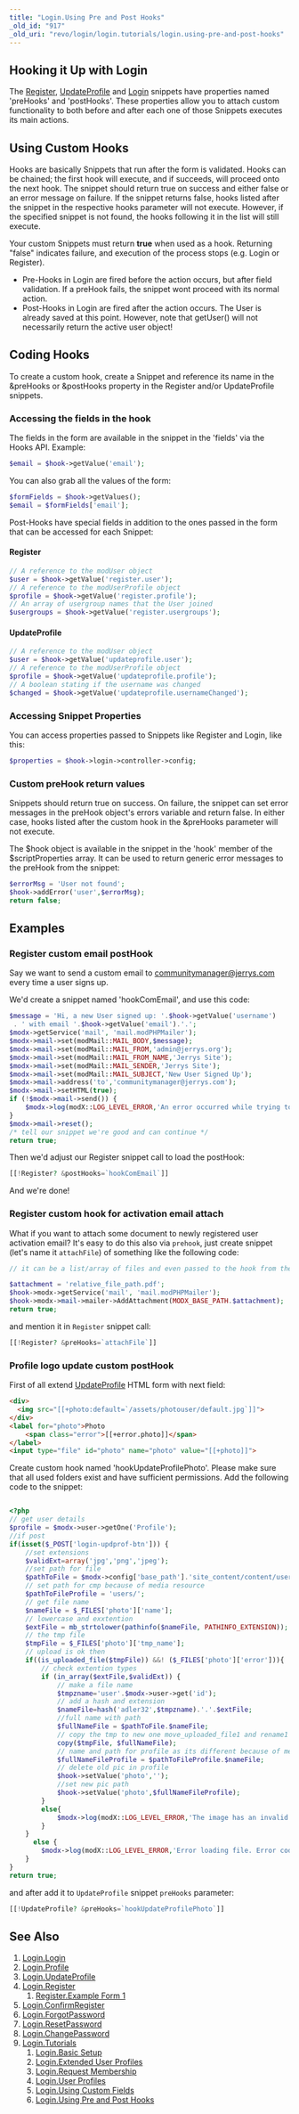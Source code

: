 ```yaml
---
title: "Login.Using Pre and Post Hooks"
_old_id: "917"
_old_uri: "revo/login/login.tutorials/login.using-pre-and-post-hooks"
---
```


## Hooking it Up with Login

The [Register](extras/login/login.register "Login.Register"), [UpdateProfile](extras/login/login.updateprofile "Login.UpdateProfile") and [Login](extras/login/login "Login.Login") snippets have properties named 'preHooks' and 'postHooks'. These properties allow you to attach custom functionality to both before and after each one of those Snippets executes its main actions.

## Using Custom Hooks

Hooks are basically Snippets that run after the form is validated. Hooks can be chained; the first hook will execute, and if succeeds, will proceed onto the next hook. The snippet should return true on success and either false or an error message on failure. If the snippet returns false, hooks listed after the snippet in the respective hooks parameter will not execute. However, if the specified snippet is not found, the hooks following it in the list will still execute.

Your custom Snippets must return **true** when used as a hook. Returning "false" indicates failure, and execution of the process stops (e.g. Login or Register).

- Pre-Hooks in Login are fired before the action occurs, but after field validation. If a preHook fails, the snippet wont proceed with its normal action.
- Post-Hooks in Login are fired after the action occurs. The User is already saved at this point. However, note that getUser() will not necessarily return the active user object!

## Coding Hooks

To create a custom hook, create a Snippet and reference its name in the &preHooks or &postHooks property in the Register and/or UpdateProfile snippets.

### Accessing the fields in the hook

The fields in the form are available in the snippet in the 'fields' via the Hooks API. Example:

``` php
$email = $hook->getValue('email');
```

You can also grab all the values of the form:

``` php
$formFields = $hook->getValues();
$email = $formFields['email'];
```

Post-Hooks have special fields in addition to the ones passed in the form that can be accessed for each Snippet:

#### Register

``` php
// A reference to the modUser object
$user = $hook->getValue('register.user');
// A reference to the modUserProfile object
$profile = $hook->getValue('register.profile');
// An array of usergroup names that the User joined
$usergroups = $hook->getValue('register.usergroups');
```

#### UpdateProfile

``` php
// A reference to the modUser object
$user = $hook->getValue('updateprofile.user');
// A reference to the modUserProfile object
$profile = $hook->getValue('updateprofile.profile');
// A boolean stating if the username was changed
$changed = $hook->getValue('updateprofile.usernameChanged');
```

### Accessing Snippet Properties

You can access properties passed to Snippets like Register and Login, like this:

``` php
$properties = $hook->login->controller->config;
```

### Custom preHook return values

Snippets should return true on success. On failure, the snippet can set error messages in the preHook object's errors variable and return false. In either case, hooks listed after the custom hook in the &preHooks parameter will not execute.

The $hook object is available in the snippet in the 'hook' member of the $scriptProperties array. It can be used to return generic error messages to the preHook from the snippet:

``` php
$errorMsg = 'User not found';
$hook->addError('user',$errorMsg);
return false;
```

## Examples

### Register custom email postHook

Say we want to send a custom email to communitymanager@jerrys.com every time a user signs up.

We'd create a snippet named 'hookComEmail', and use this code:

``` php
$message = 'Hi, a new User signed up: '.$hook->getValue('username')
 . ' with email '.$hook->getValue('email').'.';
$modx->getService('mail', 'mail.modPHPMailer');
$modx->mail->set(modMail::MAIL_BODY,$message);
$modx->mail->set(modMail::MAIL_FROM,'admin@jerrys.org');
$modx->mail->set(modMail::MAIL_FROM_NAME,'Jerrys Site');
$modx->mail->set(modMail::MAIL_SENDER,'Jerrys Site');
$modx->mail->set(modMail::MAIL_SUBJECT,'New User Signed Up');
$modx->mail->address('to','communitymanager@jerrys.com');
$modx->mail->setHTML(true);
if (!$modx->mail->send()) {
    $modx->log(modX::LOG_LEVEL_ERROR,'An error occurred while trying to send the email: '.$err);
}
$modx->mail->reset();
/* tell our snippet we're good and can continue */
return true;
```

Then we'd adjust our Register snippet call to load the postHook:

``` php
[[!Register? &postHooks=`hookComEmail`]]
```

And we're done!

### Register custom hook for activation email attach

What if you want to attach some document to newly registered user activation email? It's easy to do this also via `prehook`, just create snippet (let's name it `attachFile`) of something like the following code:

``` php
// it can be a list/array of files and even passed to the hook from the outside. This example will be limited to a single hard-fixed file

$attachment = 'relative_file_path.pdf';
$hook->modx->getService('mail', 'mail.modPHPMailer');
$hook->modx->mail->mailer->AddAttachment(MODX_BASE_PATH.$attachment);
return true;
```
and  mention it in `Register` snippet call:

``` php
[[!Register? &preHooks=`attachFile`]]
```

### Profile logo update custom postHook

First of all extend [UpdateProfile](https://docs.modx.com/current/en/extras/login/login.updateprofile#the-updateprofile-form) HTML form with next field:

```html
<div>
  <img src="[[+photo:default=`/assets/photouser/default.jpg`]]">
</div>
<label for="photo">Photo
    <span class="error">[[+error.photo]]</span>
</label>
<input type="file" id="photo" name="photo" value="[[+photo]]">

```

Create custom hook named 'hookUpdateProfilePhoto'. Please make sure that all used folders exist and have sufficient permissions.
Add the following code to the snippet:

```php

<?php
// get user details
$profile = $modx->user->getOne('Profile');
//if post
if(isset($_POST['login-updprof-btn'])) {
    //set extensions
    $validExt=array('jpg','png','jpeg');
    //set path for file
    $pathToFile = $modx->config['base_path'].'site_content/content/users/';
    // set path for cmp because of media resource
    $pathToFileProfile = 'users/';
    // get file name
    $nameFile = $_FILES['photo']['name'];
    // lowercase and exxtention
    $extFile = mb_strtolower(pathinfo($nameFile, PATHINFO_EXTENSION));
    // the tmp file
    $tmpFile = $_FILES['photo']['tmp_name'];
    // upload is ok then
    if((is_uploaded_file($tmpFile)) &&! ($_FILES['photo']['error'])){
        // check extention types
        if (in_array($extFile,$validExt)) {
            // make a file name
            $tmpzname='user'.$modx->user->get('id');
            // add a hash and extension
            $nameFile=hash('adler32',$tmpzname).'.'.$extFile;
            //full name with path
            $fullNameFile = $pathToFile.$nameFile;
            // copy the tmp to new one move_uploaded_file1 and rename1 did not work this will overwrite the old pic as they all have same name
            copy($tmpFile, $fullNameFile);
            // name and path for profile as its different because of media resource
            $fullNameFileProfile = $pathToFileProfile.$nameFile;
            // delete old pic in profile
            $hook->setValue('photo','');
            //set new pic path
            $hook->setValue('photo',$fullNameFileProfile);
        }
        else{
            $modx->log(modX::LOG_LEVEL_ERROR,'The image has an invalid extension');
        }
    }
      else {
        $modx->log(modX::LOG_LEVEL_ERROR,'Error loading file. Error code:'.$_FILES['photo']['error']);
    }
} 
return true;

```

and after add it to `UpdateProfile` snippet `preHooks` parameter:

```php
[[!UpdateProfile? &preHooks=`hookUpdateProfilePhoto`]]
```

## See Also

1. [Login.Login](extras/login/login)
2. [Login.Profile](extras/login/login.profile)
3. [Login.UpdateProfile](extras/login/login.updateprofile)
4. [Login.Register](extras/login/login.register)
   1. [Register.Example Form 1](extras/login/login.register/example-form-1)
5. [Login.ConfirmRegister](extras/login/login.confirmregister)
6. [Login.ForgotPassword](extras/login/login.forgotpassword)
7. [Login.ResetPassword](extras/login/login.resetpassword)
8. [Login.ChangePassword](extras/login/login.changepassword)
9. [Login.Tutorials](extras/login/login.tutorials)
    1. [Login.Basic Setup](extras/login/login.tutorials/basic-setup)
    2. [Login.Extended User Profiles](extras/login/login.tutorials/extended-user-profiles)
    3. [Login.Request Membership](extras/login/login.tutorials/request-membership)
    4. [Login.User Profiles](extras/login/login.tutorials/user-profiles)
    5. [Login.Using Custom Fields](extras/login/login.tutorials/using-custom-fields)
    6. [Login.Using Pre and Post Hooks](extras/login/login.tutorials/using-pre-and-post-hooks)
